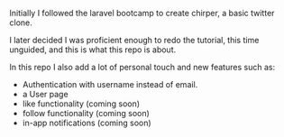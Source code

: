 Initially I followed the laravel bootcamp to create chirper, a basic twitter clone.

I later decided I was proficient enough to redo the tutorial, this time unguided, and this is what this repo is about.

In this repo I also add a lot of personal touch and new features such as:

- Authentication with username instead of email.
- a User page
- like functionality (coming soon)
- follow functionality (coming soon)
- in-app notifications (coming soon)